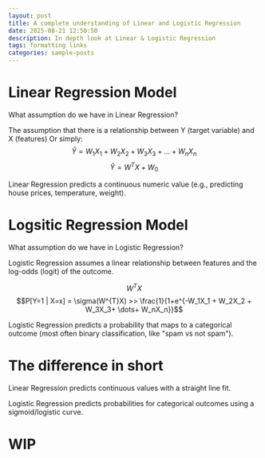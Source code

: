 ```yaml
---
layout: post
title: A complete understanding of Linear and Logistic Regression
date: 2025-08-21 12:50:50
description: In depth look at Linear & Logistic Regression
tags: formatting links
categories: sample-posts
---
```


# Linear Regression Model

What assumption do we have in Linear Regression?

The assumption that there is a relationship between Y (target variable) and X (features)
Or simply: 
$$\hat{Y} = W_1X_1 + W_2X_2 + W_3X_3 + \dots + W_nX_n$$
$$\hat{Y} = W^{T}X + W_0$$

Linear Regression predicts a continuous numeric value (e.g., predicting house prices, temperature, weight).

# Logsitic Regression Model

What assumption do we have in Logistic Regression?

Logistic Regression assumes a linear relationship between features and the log-odds (logit) of the outcome.
 
$$W^{T}X $$
$$P[Y=1 | X=x] = \sigma(W^{T}X) >> \frac{1}{1+e^{-W_1X_1 + W_2X_2 + W_3X_3+ \dots+ W_nX_n}}$$

Logistic Regression predicts a probability that maps to a categorical outcome (most often binary classification, like "spam vs not spam").

# The difference in short
Linear Regression predicts continuous values with a straight line fit.

Logistic Regression predicts probabilities for categorical outcomes using a sigmoid/logistic curve.

# WIP